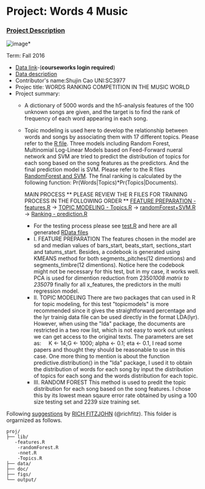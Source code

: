 # Project: Words 4 Music

### [Project Description](doc/Project4_desc.md)

![image](http://cdn.newsapi.com.au/image/v1/f7131c018870330120dbe4b73bb7695c?width=650)*

Term: Fall 2016

+ [Data link](https://courseworks2.columbia.edu/courses/11849/files/folder/Project_Files?preview=763391)-(**courseworks login required**)
+ [Data description](doc/readme.html)
+ Contributor's name:Shujin Cao UNI:SC3977
+ Projec title: WORDS RANKING COMPETITION IN THE MUSIC WORLD
+ Project summary: 
  * A dictionary of 5000 words and the h5-analysis features of the 100 unknown songs are given, and the target is to find the rank of frequency of each word appearing in each song. 
  * Topic modeling is used here to develop the relationship between words and songs by associating them with 17 different topics. Please refer to the [R file](lib/Topics.R). 
  Three models including Random Forest, Multinomial Log-Linear Models based on Feed-Forward nueral network and SVM are tried to predict the distribution of topics for each song based on the song features as the predictors. And the final prediction model is SVM. Please refer to the R files [RandomForest and SVM](lib/randomForest.R).
  The final ranking is calculated by the following function: Pr(Words|Topics)*Pr(Topics|Documents).
  
     MAIN PROCESS
  ** PLEASE REVIEW THE R FILES FOR TRAINING PROCESS IN THE FOLLOWING ORDER ** 
     [FEATURE PREPARATION - features.R](lib/features.R) -> [TOPIC MODELING - Topics.R](lib/Topics.R) -> [randomForest+SVM.R](random.Forest+SVM.R) -> [Ranking - prediction.R](prediction.R) 
     - For the testing process please see [test.R](lib/test.R) and here are all generated [RData files](data)
     * I. FEATURE PREPARATION
     The features chosen in the model are sd and median values of bars_start, beats_start, sections_start and tatums_start. Besides, a codebook is generated using KMEANS method for both segments_pitches(12 dimentions) and segments_timbre(12 dimentions). Notice here the codebook might not be necessary for this test, but in my case, it works well.
     PCA is used for dimention reduction from 2350*1008 matrix to 2350*79 finally for all x_features, the predictors in the multi regression model.
     * II. TOPIC MODELING
     There are two packages that can used in R for topic modeling, for this test "topicmodels" is more recommended since it gives the straightforward percentage and the lyr trainig data file can be used directly in the format LDA(lyr). However, when using the "lda" package, the documents are restricted in a two row list, which is not easy to work out unless we can get access to the original texts.
     The parameters are set as: 
     K <- 14;G <- 1000; alpha <- 0.1; eta <- 0.1, I read some papers and thought they should be reasonable to use in this case.
     One more thing to mention is about the function predictive.distribution() in the "lda" package, I used it to obtain the distribution of words for each song by input the distribution of topics for each song and the words distribution for each topic.
     * III. RANDOM FOREST
     This method is used to predit the topic distribution for each song based on the song features. I chose this by its lowest mean sqaure error rate obtained by using a 100 size testing set and 2239 size training set.
     
Following [suggestions](http://nicercode.github.io/blog/2013-04-05-projects/) by [RICH FITZJOHN](http://nicercode.github.io/about/#Team) (@richfitz). This folder is orgarnized as follows.
     
```
proj/
├── lib/
   -features.R
    -randomForest.R
    -nnet.R
    -Topics.R
├── data/
├── doc/
├── figs/
└── output/
```


